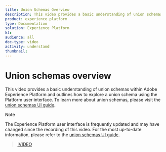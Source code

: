 ```yaml
---
title: Union Schemas Overview
description: This video provides a basic understanding of union schemas within Adobe Experience Platform and outlines how to explore a union schema using the Platform UI.
product: experience platform
type: Documentation
solution: Experience Platform
kt: 
audience: all
doc-type: video
activity: understand
thumbnail: 
---
```


# Union schemas overview

This video provides a basic understanding of union schemas within Adobe Experience Platform and outlines how to explore a union schema using the Platform user interface. To learn more about union schemas, please visit the [union schemas UI guide](../ui/union-schema.md). 

>[!NOTE]
>
>The Experience Platform user interface is frequently updated and may have changed since the recording of this video. For the most up-to-date information, please refer to the [union schemas UI guide](../ui/union-schema.md). 

>[!VIDEO](https://video.tv.adobe.com/v/329940?quality=12&learn=on&captions=eng)
